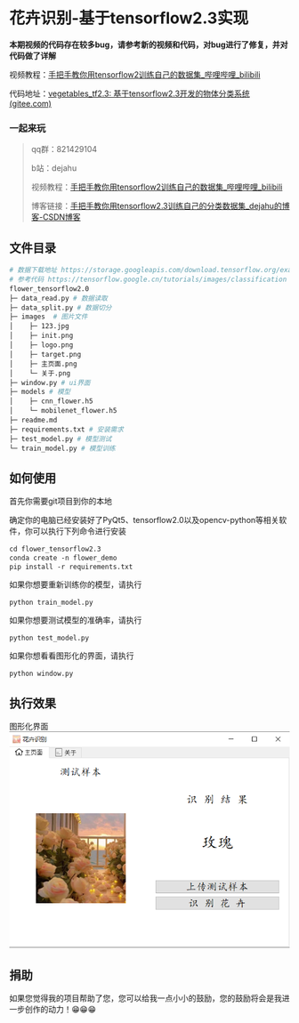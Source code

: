 # 花卉识别-基于tensorflow2.3实现
**本期视频的代码存在较多bug，请参考新的视频和代码，对bug进行了修复，并对代码做了详解**

视频教程：[手把手教你用tensorflow2训练自己的数据集_哔哩哔哩_bilibili](https://www.bilibili.com/video/BV1rX4y1A7N8)

代码地址：[vegetables_tf2.3: 基于tensorflow2.3开发的物体分类系统 (gitee.com)](https://gitee.com/song-laogou/vegetables_tf2.3)



### 一起来玩

> qq群：821429104
>
> b站：dejahu
>
> 视频教程：[手把手教你用tensorflow2训练自己的数据集_哔哩哔哩_bilibili](https://www.bilibili.com/video/BV1rX4y1A7N8)
>
> 博客链接：[手把手教你用tensorflow2.3训练自己的分类数据集_dejahu的博客-CSDN博客](https://blog.csdn.net/ECHOSON/article/details/117964477)

## 文件目录
```bash
# 数据下载地址 https://storage.googleapis.com/download.tensorflow.org/example_images/flower_photos.tgz
# 参考代码 https://tensorflow.google.cn/tutorials/images/classification
flower_tensorflow2.0
├─ data_read.py # 数据读取
├─ data_split.py # 数据切分
├─ images  # 图片文件
│    ├─ 123.jpg
│    ├─ init.png
│    ├─ logo.png
│    ├─ target.png
│    ├─ 主页面.png
│    └─ 关于.png
├─ window.py # ui界面
├─ models # 模型
│    ├─ cnn_flower.h5
│    └─ mobilenet_flower.h5
├─ readme.md 
├─ requirements.txt # 安装需求
├─ test_model.py # 模型测试
└─ train_model.py # 模型训练
```

## 如何使用
首先你需要git项目到你的本地

确定你的电脑已经安装好了PyQt5、tensorflow2.0以及opencv-python等相关软件，你可以执行下列命令进行安装
```
cd flower_tensorflow2.3
conda create -n flower_demo 
pip install -r requirements.txt
```

如果你想要重新训练你的模型，请执行
```
python train_model.py
```
如果你想要测试模型的准确率，请执行
```
python test_model.py
```
如果你想看看图形化的界面，请执行
```
python window.py
```


## 执行效果
图形化界面
![image-20201212161743464](images/main.png)

## 捐助
如果您觉得我的项目帮助了您，您可以给我一点小小的鼓励，您的鼓励将会是我进一步创作的动力！😁😁😁

